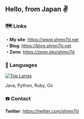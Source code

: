 ## Hello, from Japan ✌️

### 🗺️ Links
**・My site**: https://www.shmn7iii.net  
**・Blog**: https://blog.shmn7iii.net  
**・Zenn**: https://zenn.dev/shmn7iii  

### 👾 Languages
[![Top Langs](https://github-readme-stats.vercel.app/api/top-langs/?username=shmn7iii&layout=compact&langs_count=4&hide=markdown,html)](https://github.com/anuraghazra/github-readme-stats)

Java, Python, Ruby, Go

### ☎️ Contact
**Twitter**: https://twitter.com/shmn7iii
